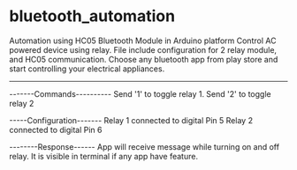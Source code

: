 # bluetooth_automation
Automation using HC05 Bluetooth Module in Arduino platform
Control AC powered device using relay.
File include configuration for 2 relay module, and HC05 communication.
Choose any bluetooth app from play store and start controlling your electrical appliances.

---------------------------------------
-------Commands----------
Send '1' to toggle relay 1.
Send '2' to toggle relay 2

-----Configuration-------
Relay 1 connected to digital Pin 5
Relay 2 connected to digital Pin 6

--------Response------
App will receive message while turning on and off relay. It is visible in terminal if any app have feature.

